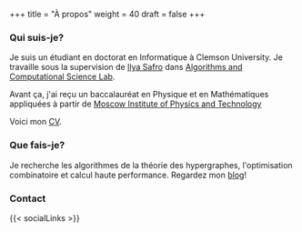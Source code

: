 +++
title = "À propos"
weight = 40
draft = false
+++

### Qui suis-je?

Je suis un étudiant en doctorat en Informatique à Clemson University. Je travaille sous la supervision de [Ilya Safro](https://people.cs.clemson.edu/~isafro/) dans [Algorithms and Computational Science Lab](https://people.cs.clemson.edu/~isafro/group.html).

Avant ça, j'ai reçu un baccalauréat en Physique et en Mathématiques appliquées à partir de [Moscow Institute of Physics and Technology](https://mipt.ru/english/)

Voici mon [CV](https://www.dropbox.com/s/njayar01aww562f/Resume%20Tech%20Master.pdf).

### Que fais-je?

Je recherche les algorithmes de la théorie des hypergraphes, l'optimisation combinatoire et calcul haute performance. Regardez mon [blog](http://blog.shaydul.in)!

### Contact

{{< socialLinks >}}
